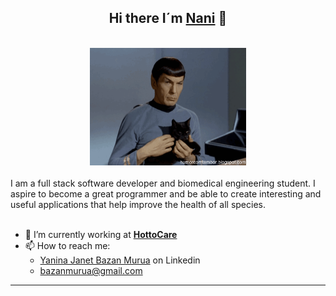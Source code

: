 <h2 align="center"> Hi there I´m <a href="https://nanibm.github.io/NaniBMPortfolio/" target="_blank">Nani</a> 👋</h2>

<div align="center"><br /><img src="./images/Spock.gif" width="250"/><br /></div>
<br />
I am a full stack software developer and biomedical engineering student. I aspire to become a great programmer and be able to create interesting and useful applications that help improve the health of all species.
<br />
<br />



- 🔭 I’m currently working at <a href="[https://www.tryfondo.com](https://www.hottocare.com/)">**HottoCare**</a>
- 📫 How to reach me: 
  - <a href="https://www.linkedin.com/in/yaninabazanmurua/" target="_blank">Yanina Janet Bazan Murua</a> on Linkedin
  - <a href="mailto:bazanmurua@gmail.com">bazanmurua@gmail.com</a>

<hr />
